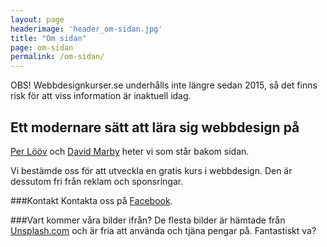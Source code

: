 ```yaml
---
layout: page
headerimage: 'header_om-sidan.jpg'
title: "Om sidan"
page: om-sidan
permalink: /om-sidan/
---
```


OBS! Webbdesignkurser.se underhålls inte längre sedan 2015, så det finns risk för att viss information är inaktuell idag.

## Ett modernare sätt att lära sig webbdesign på  
<a href="http://perloov.com" target="_blank">Per Lööv</a> och <a href="http://dmarby.se" target="_blank">David Marby</a> heter vi som står bakom sidan.

Vi bestämde oss för att utveckla en gratis kurs i webbdesign. Den är dessutom fri från reklam och sponsringar. 

###Kontakt
Kontakta oss på [Facebook](https://www.facebook.com/Webbdesignkurser).

###Vart kommer våra bilder ifrån?
De flesta bilder är hämtade från <a href="http://unsplash.com" target="_blank">Unsplash.com</a> och är fria att använda och tjäna pengar på. Fantastiskt va?
